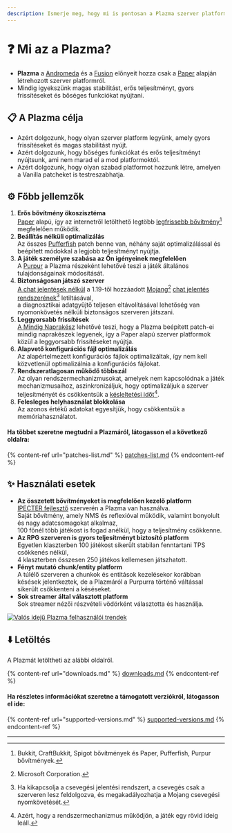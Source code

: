 ```yaml
---
description: Ismerje meg, hogy mi is pontosan a Plazma szerver platform.
---
```


# ❓ Mi az a Plazma?

- **Plazma** a [Andromeda](https://github.com/EarendelArchived/Andromeda) és a [Fusion](https://github.com/RuinedTechnologyUnify/Fusion) előnyeit hozza csak a [Paper](https://github.com/PaperMC/Paper) alapján létrehozott szerver platformról.
- Mindig igyekszünk magas stabilitást, erős teljesítményt, gyors frissítéseket és bőséges funkciókat nyújtani.

## 📋 A Plazma célja <a href="#id-1" id="id-1"></a>

- Azért dolgozunk, hogy olyan szerver platform legyünk, amely gyors frissítéseket és magas stabilitást nyújt.
- Azért dolgozunk, hogy bőséges funkciókat és erős teljesítményt nyújtsunk, ami nem marad el a mod platformoktól.
- Azért dolgozunk, hogy olyan szabad platformot hozzunk létre, amelyen a Vanilla patcheket is testreszabhatja.

## ⚙️ Főbb jellemzők <a href="#id-2" id="id-2"></a>

1. **Erős bővítmény ökoszisztéma**\
   [Paper](https://github.com/PaperMC/Paper) alapú, így
   az internetről letölthető legtöbb [legfrissebb bővítmény](#user-content-fn-1)[^1] megfelelően működik.
2. **Beállítás nélküli optimalizálás**\
   Az összes [Pufferfish](https://github.com/pufferfish-gg/Pufferfish) patch benne van,
   néhány saját optimalizálással és beépített módokkal a legjobb teljesítményt nyújtja.
3. **A játék személyre szabása az Ön igényeinek megfelelően**\
   A [Purpur](https://github.com/PurpurMC/Purpur) a Plazma részeként lehetővé teszi a játék
   általános tulajdonságainak módosítását.
4. **Biztonságosan játszó szerver**\
   [A chat jelentések nélkül](https://github.com/Aizistral-Studios/No-Chat-Reports) a 1.19-től hozzáadott
   [Mojang](#user-content-fn-2)[^2] [chat jelentés rendszerének](#user-content-fn-3)[^3] letiltásával,\
   a diagnosztikai adatgyűjtő teljesen eltávolításával lehetőség van nyomonkövetés nélküli biztonságos szerveren játszani.
5. **Leggyorsabb frissítések**\
   [A Mindig Naprakész](https://github.com/PlazmaMC/AlwaysUpToDate) lehetővé teszi, hogy a Plazma beépített patch-ei mindig naprakészek legyenek, így a Paper alapú szerver platformok közül a leggyorsabb frissítéseket nyújtja.
6. **Alapvető konfigurációs fájl optimalizálás**\
   Az alapértelmezett konfigurációs fájlok optimalizáltak, így nem kell közvetlenül optimalizálnia a konfigurációs fájlokat.
7. **Rendszeratlagosan működő többszál**\
   Az olyan rendszermechanizmusokat, amelyek nem kapcsolódnak a játék mechanizmusaihoz, aszinkronizáljuk, hogy optimalizáljuk a szerver teljesítményét és csökkentsük a [késleltetési időt](#user-content-fn-4)[^4].
8. **Felesleges helyhasználat blokkolása**\
   Az azonos értékű adatokat egyesítjük, hogy csökkentsük a memóriahasználatot.

#### Ha többet szeretne megtudni a Plazmáról, látogasson el a következő oldalra: <a href="#etc-1" id="etc-1"></a>

{% content-ref url="patches-list.md" %}
[patches-list.md](patches-list.md)
{% endcontent-ref %}

## ✨ Használati esetek <a href="#id-3" id="id-3"></a>

- **Az összetett bővítményeket is megfelelően kezelő platform**\
  [IPECTER fejlesztő](https://github.com/IPECTER) szerverén a Plazma van használva.\
  Saját bővítmény, amely NMS és reflexióval működik, valamint bonyolult és nagy adatcsomagokat alkalmaz,\
  100 főnél több játékost is fogad anélkül, hogy a teljesítmény csökkenne.
- **Az RPG szerveren is gyors teljesítményt biztosító platform**\
  Egyetlen klaszterben 100 játékost sikerült stabilan fenntartani TPS csökkenés nélkül,\
  4 klaszterben összesen 250 játékos kellemesen játszhatott.
- **Fényt mutató chunk/entity platform**\
  A túlélő szerveren a chunkok és entitások kezelésekor korábban késések jelentkeztek, de a Plazmáról a Purpurra történő váltással sikerült csökkenteni a késéseket.
- **Sok streamer által választott platform**\
  Sok streamer nézői részvételi vödörként választotta és használja.

<a href="https://bstats.org/plugin/server-implementation/Plazma/18047">
   <img src="https://badge.plazmamc.org/internal/bstats" alt="Valós idejű Plazma felhasználói trendek">
</a>

## ⬇️ Letöltés

A Plazmát letöltheti az alábbi oldalról.

{% content-ref url="downloads.md" %}
[downloads.md](downloads.md)
{% endcontent-ref %}

#### Ha részletes információkat szeretne a támogatott verziókról, látogasson el ide:

{% content-ref url="supported-versions.md" %}
[supported-versions.md](supported-versions.md)
{% endcontent-ref %}

***

[^1]: Bukkit, CraftBukkit, Spigot bővítmények és Paper, Pufferfish, Purpur bővítmények.

[^2]: Microsoft Corporation.

[^3]: Ha kikapcsolja a csevegési jelentési rendszert, a csevegés csak a szerveren lesz feldolgozva, és megakadályozhatja a Mojang csevegési nyomkövetését.

[^4]: Azért, hogy a rendszermechanizmus működjön, a játék egy rövid ideig leáll.
